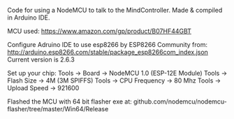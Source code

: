 Code for using a NodeMCU to talk to the MindController. Made & compiled in Arduino IDE.

MCU used: https://www.amazon.com/gp/product/B07HF44GBT

Configure Adruino IDE to use esp8266 by ESP8266 Community from:
http://arduino.esp8266.com/stable/package_esp8266com_index.json
Current version is 2.6.3

Set up your chip:
Tools -> Board -> NodeMCU 1.0 (ESP-12E Module)
Tools -> Flash Size -> 4M (3M SPIFFS)
Tools -> CPU Frequency -> 80 Mhz
Tools -> Upload Speed -> 921600

Flashed the MCU with 64 bit flasher exe at: github.com/nodemcu/nodemcu-flasher/tree/master/Win64/Release
